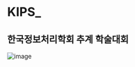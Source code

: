# KIPS_
## 한국정보처리학회 추계 학술대회 
![image](https://github.com/wonchihyeon/KIPS_/assets/58906858/4ddfa939-76cf-4790-b35c-151bfefab57c)
